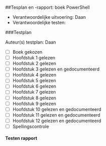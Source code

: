 ##Tesplan en -rapport: boek PowerShell 

* Verantwoordelijke uitvoering: Daan
* Verantwoordelijke testen: 


###Testplan

Auteur(s) testplan: Daan

- [ ] Boek gekozen
- [ ] Hoofdstuk 1 gelezen 
- [ ] Hoofdstuk 2 gelezen 
- [ ] Hoofdstuk 3 gelezen en gedocumenteerd
- [ ] Hoofdstuk 4 gelezen 
- [ ] Hoofdstuk 5 gelezen 
- [ ] Hoofdstuk 6 gelezen
- [ ] Hoofdstuk 7 gelezen 
- [ ] Hoofdstuk 8 gelezen 
- [ ] Hoofdstuk 9 gelezen 
- [ ] Hoofdstuk 10 gelezen en gedocumenteerd
- [ ] Hoofdstuk 11 gelezen en gedocumenteerd
- [ ] Hoofdstuk 12 gelezen en gedocumenteerd
- [ ] Spellingscontrole

#### Testen rapport ####
